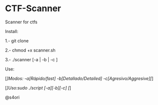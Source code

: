 # CTF-Scanner
Scanner for ctfs

Install:

1.- git clone 


2.- chmod +x scanner.sh


3.- ./scanner [-a | -b | -c ] <ip> 



Use: 


[*]Modos: -a[Rápido/fast] -b[Detallado/Detailed] -c[Agresivo/Aggresive][*]


[*]Uso:sudo ./script [-a][-b][-c] <IP> [*]

@s4ori
        
